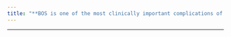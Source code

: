 ```yaml
---
title: "**BOS is one of the most clinically important complications of pediatric allogenic lung and bone marrow transplantation."
---
```

***

